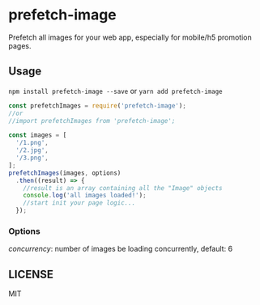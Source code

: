 # prefetch-image
Prefetch all images for your web app, especially for mobile/h5 promotion pages.

## Usage

`npm install prefetch-image --save` or
`yarn add prefetch-image`

```javascript
const prefetchImages = require('prefetch-image');
//or
//import prefetchImages from 'prefetch-image';

const images = [
  '/1.png',
  '/2.jpg',
  '/3.png',
];
prefetchImages(images, options)
  .then((result) => {
    //result is an array containing all the "Image" objects
    console.log('all images loaded!');
    //start init your page logic...
  });
```

### Options

*concurrency*: number of images be loading concurrently, default: 6

## LICENSE

MIT
